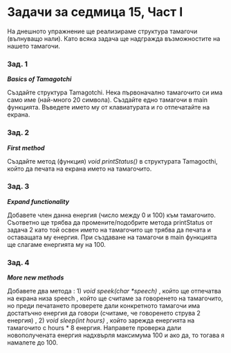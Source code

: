 ﻿# Задачи за седмица 15, Част I

На днешното упражнение ще реализираме структура тамагочи (вълнуващо нали).  Като всяка задача ще надгражда възможностите на нашето тамагочи.

### Зад. 1

**_Basics of Tamagotchi_**

Създайте структура Tamagotchi. Нека първоначално тамагочито си има само име (най-много 20 символа). Създайте едно тамагочи в main функцията. Въведете името му от клавиатурата и го отпечатайте на екрана.

### Зад. 2

**_First method_**

Създайте метод (функция) _void printStatus()_ в структурата Tamagocthi, който да печата на екрана името на тамагочито.

### Зад. 3

**_Expand functionality_**

Добавете член данна енергия (число между 0 и 100) към тамагочито. Съответно ще трябва да промените/подобрите метода printStatus от задача 2 като той освен името на тамагочито ще трябва да печата и оставащата му енергия. При създаване на тамагочи в main функцията ще слагаме енергията му на 100.

### Зад. 4

**_More new methods_**

Добавете два метода : 1) _void speek(char *speech)_ , който ще отпечатва на екрана низа speech , който ще считаме за говоренето на тамагочито, но преди печатането проверете дали конкретното тамагочи има достатъчно енергия да говори (считаме, че говоренето струва 2 енергия) , 2) _void sleep(int hours)_ , който зарежда енергията на тамагочито с hours * 8 енергия. Направете проверка дали новополучената енергия надхвърля максимума 100 и ако да, то тогава я намалете до 100.
